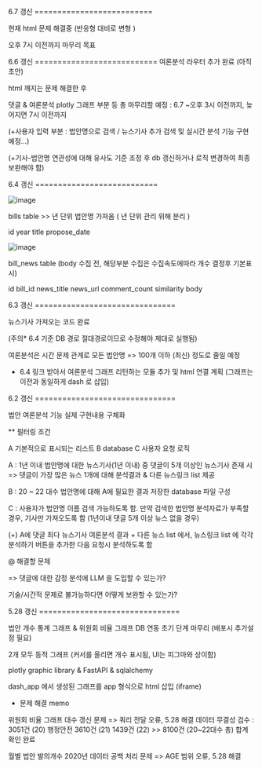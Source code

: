 6.7 갱신 ==========================


현재 html 문제 해결중 (반응형 대비로 변형 )

오후 7시 이전까지 마무리 목표



6.6 갱신 ===========================
여론분석 라우터 추가 완료 (아직 초안)

html 깨지는 문제 해결한 후 

댓글 & 여론분석 plotly 그래프 부분 등 총 마무리할 예정 : 6.7 ~오후 3시 이전까지, 늦어지면 7시 이전까지

(+사용자 입력 부분 : 법안명으로 검색 / 뉴스기사 추가 검색 및 실시간 분석 기능 구현 예정...)

(+기사-법안명 연관성에 대해 유사도 기준 조정 후 db 갱신하거나 로직 변경하여 최종 보완해야 함)



6.4 갱신 ===========================


![image](https://github.com/user-attachments/assets/f4f4ef1b-8835-4e8b-9810-64d28e1f747a)

bills table   >> 년 단위 법안명 가져옴 ( 년 단위 관리 위해 분리 )

id year title propose_date 



![image](https://github.com/user-attachments/assets/fdcc0ecb-a38b-48ac-bfc9-421b48d35c6d)

bill_news table (body 수집 전, 해당부분 수집은 수집속도에따라 개수 결정후 기본표시)

id bill_id  news_title  news_url  comment_count  similarity body


6.3 갱신  ===============================

뉴스기사 가져오는 코드 완료 

(주의* 6.4 기준  DB  경로 절대경로이므로 수정해야 제대로 실행됨)

여론분석은 시간 문제 관계로 모든 법안명 => 100개 이하 (최신) 정도로 줄일 예정

* 6.4 링크 받아서 여론분석 그래프 리턴하는 모듈 추가 및 html 연결 계획 (그래프는 이전과 동일하게 dash 로 삽입)


6.2 갱신  ===============================

법안 여론분석 기능 실제 구현내용 구체화




** 필터링 조건


A 기본적으로 표시되는 리스트   B database   C 사용자 요청 로직

A : 1년 이내 법안명에 대한 뉴스기사(1년 이내) 중 댓글이 5개 이상인 뉴스기사 존재 시 =>  댓글이 가장 많은 뉴스 1개에 대해 분석결과 & 다른 뉴스링크 list 제공

B : 20 ~ 22 대수 법안명에 대해 A에 필요한 결과 저장한 database 파일 구성

C : 사용자가 법안명 이름 검색 가능하도록 함. 만약 검색한 법안명 분석자료가 부족할 경우, 기사만 가져오도록 함 (1년이내 댓글 5개 이상 뉴스 없을 경우)

   (+) A에 댓글 최다 뉴스기사 여론분석 결과 + 다른 뉴스 list 에서, 뉴스링크 list 에 각각 분석하기 버튼을 추가한 다음 요청시 분석하도록 함
 




@ 해결할 문제

=> 댓글에 대한 감정 분석에 LLM 을 도입할 수 있는가?

기술/시간적 문제로 불가능하다면 어떻게 보완할 수 있는가?



5.28 갱신  ===============================

법안 개수 통계 그래프 & 위원회 비율 그래프 DB 연동 초기 단계 마무리 (배포시 추가설정 필요)

2개 모두 동적 그래프 (커서를 올리면 개수 표시됨, UI는 피그마와 상이함)

plotly graphic library & FastAPI & sqlalchemy

dash_app 에서 생성된 그래프를 app 형식으로 html 삽입 (iframe) 


* 문제 해결 memo

위원회 비율 그래프 대수 갱신 문제 => 쿼리 전달 오류, 5.28 해결
데이터 무결성 검수 : 3051건 (20) 행정안전 3610건 (21) 1439건 (22)
                    >> 8100건 (20~22대수 총) 합계 확인 완료

월별 법안 발의개수 2020년 데이터 공백 처리 문제 => AGE 범위 오류, 5.28 해결
